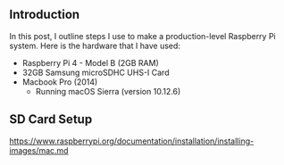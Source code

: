 ## Introduction

In this post, I outline steps I use to make a production-level Raspberry Pi system. Here is the hardware that I have used:
 
* Raspberry Pi 4 - Model B
(2GB RAM)
* 32GB Samsung microSDHC UHS-I Card
* Macbook Pro (2014)
	* Running macOS Sierra (version 10.12.6)


## SD Card Setup

https://www.raspberrypi.org/documentation/installation/installing-images/mac.md

